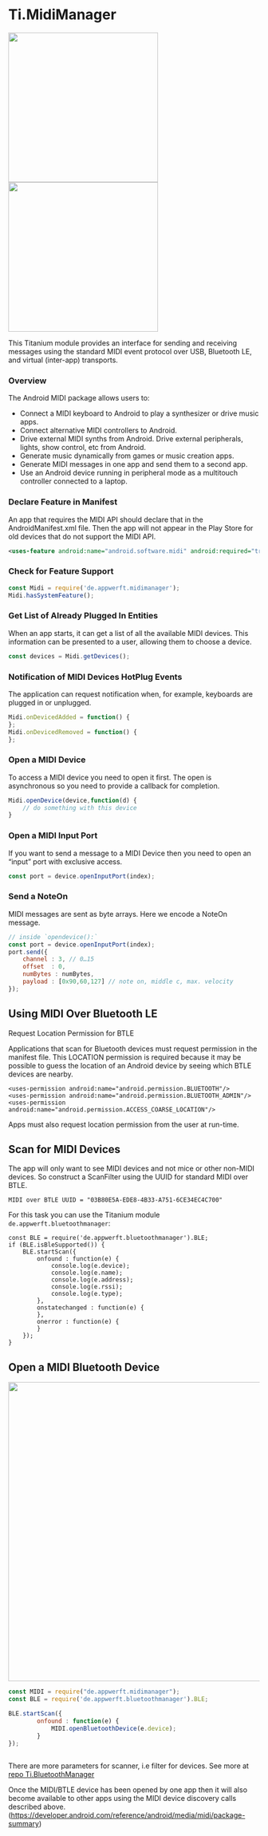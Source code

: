 # Ti.MidiManager

<img src="https://upload.wikimedia.org/wikipedia/commons/b/bf/MIDI_LOGO.jpg" width=300 />
<img src="http://mfg.fhstp.ac.at/cms/wp-content/uploads/2018/06/2.jpg" width=300 />

This Titanium module provides an interface for sending and receiving messages using the standard MIDI event protocol over USB, Bluetooth LE, and virtual (inter-app) transports.

### Overview

The Android MIDI package allows users to:

 *   Connect a MIDI keyboard to Android to play a synthesizer or drive music apps.
*    Connect alternative MIDI controllers to Android.
*    Drive external MIDI synths from Android.
    Drive external peripherals, lights, show control, etc from Android.
*    Generate music dynamically from games or music creation apps.
*    Generate MIDI messages in one app and send them to a second app.
*    Use an Android device running in peripheral mode as a multitouch controller connected to a laptop.


### Declare Feature in Manifest

An app that requires the MIDI API should declare that in the AndroidManifest.xml file. Then the app will not appear in the Play Store for old devices that do not support the MIDI API.

```xml
<uses-feature android:name="android.software.midi" android:required="true"/>
```
### Check for Feature Support

```js
const Midi = require('de.appwerft.midimanager');
Midi.hasSystemFeature();
```

### Get List of Already Plugged In Entities

When an app starts, it can get a list of all the available MIDI devices. This information can be presented to a user, allowing them to choose a device.

```js
const devices = Midi.getDevices();
``` 

### Notification of MIDI Devices HotPlug Events

The application can request notification when, for example, keyboards are plugged in or unplugged.

```js
Midi.onDevicedAdded = function() {
};
Midi.onDevicedRemoved = function() {
};
```
### Open a MIDI Device

To access a MIDI device you need to open it first. The open is asynchronous so you need to provide a callback for completion. 

```js
Midi.openDevice(device,function(d) {
	// do something with this device
}
```

### Open a MIDI Input Port
If you want to send a message to a MIDI Device then you need to open an “input” port with exclusive access.

```js
const port = device.openInputPort(index);
```

### Send a NoteOn
MIDI messages are sent as byte arrays. Here we encode a NoteOn message.

```js
// inside `opendevice():`
const port = device.openInputPort(index);
port.send({
	channel : 3, // 0…15
	offset  : 0,
	numBytes : numBytes,
	payload : [0x90,60,127] // note on, middle c, max. velocity 
});
```

## Using MIDI Over Bluetooth LE
Request Location Permission for BTLE

Applications that scan for Bluetooth devices must request permission in the manifest file. This LOCATION permission is required because it may be possible to guess the location of an Android device by seeing which BTLE devices are nearby.

 ```
 <uses-permission android:name="android.permission.BLUETOOTH"/>
 <uses-permission android:name="android.permission.BLUETOOTH_ADMIN"/>
 <uses-permission android:name="android.permission.ACCESS_COARSE_LOCATION"/>
 ```

Apps must also request location permission from the user at run-time. 

## Scan for MIDI Devices

The app will only want to see MIDI devices and not mice or other non-MIDI devices. So construct a ScanFilter using the UUID for standard MIDI over BTLE.

```
MIDI over BTLE UUID = "03B80E5A-EDE8-4B33-A751-6CE34EC4C700"
```
For this task you can use the Titanium module `de.appwerft.bluetoothmanager`:

```
const BLE = require('de.appwerft.bluetoothmanager').BLE;
if (BLE.isBleSupported()) {
	BLE.startScan({
		onfound : function(e) {
			console.log(e.device);
			console.log(e.name);
			console.log(e.address);
			console.log(e.rssi);
			console.log(e.type);
		},
		onstatechanged : function(e) {
		},
		onerror : function(e) {
		}
	});
}
```
## Open a MIDI Bluetooth Device

<img src="https://cdn-learn.adafruit.com/assets/assets/000/066/491/medium800/bluefruit___ble_BLE_MIDI.jpg?1543295718" width=600 />


```js
const MIDI = require("de.appwerft.midimanager");
const BLE = require('de.appwerft.bluetoothmanager').BLE;

BLE.startScan({
		onfound : function(e) {
			MIDI.openBluetoothDevice(e.device);
		}
});
	
```
There are more parameters for scanner, i.e filter for devices. See more at [repo Ti.BluetoothManager](https://github.com/AppWerft/Ti.BluetoothManager#bluetoothle)


Once the MIDI/BTLE device has been opened by one app then it will also become available to other apps using the MIDI device discovery calls described above. (https://developer.android.com/reference/android/media/midi/package-summary)